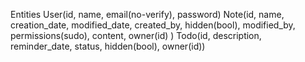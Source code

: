 Entities
    User(id, name, email(no-verify), password)
    Note(id, name, creation_date, modified_date, created_by, hidden(bool), modified_by, permissions(sudo), content, owner(id) )
    Todo(id, description, reminder_date, status, hidden(bool), owner(id))
